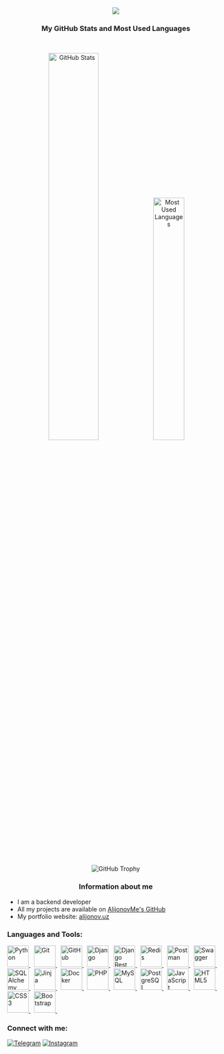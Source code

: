 <h1 align="center">
  <img src="https://readme-typing-svg.herokuapp.com?font=Fira+Code&size=24&pause=1000&color=F75C7E&center=true&width=600&lines=Hi%2C+there!+I'm+Abdulbosit+Alijonov;Welcome+to+my+GitHub!">
</h1>

<h3 align="center">My GitHub Stats and Most Used Languages</h3>
<br>
<p align="center">
  <img src="https://github-readme-stats.vercel.app/api?username=AlijonovUz&show_icons=true&theme=radical" alt="GitHub Stats" width="48%">
  <img src="https://github-readme-stats.vercel.app/api/top-langs/?username=AlijonovUz&layout=compact&theme=radical" alt="Most Used Languages" width="38%">
</p>

<p align="center">
  <img src="https://github-profile-trophy.vercel.app/?username=AlijonovUz&theme=onedark&no-frame=true&row=1&column=6" alt="GitHub Trophy" />
</p>

<h3 align="center">Information about me</h3>

<ul>
  <li>I am a backend developer</li>
  <li>All my projects are available on <a href="https://github.com/AlijonovUz?tab=repositories">AlijonovMe's GitHub</a></li>
  <li>My portfolio website: <a href="https://alijonov.uz">alijonov.uz</a></li>
</ul>

### Languages and Tools:
<p>
  <a href="https://www.python.org" target="_blank">
    <img src="https://skillicons.dev/icons?i=python" title="Python" width="50" height="50"/>
  </a>&nbsp;

  <a href="https://git-scm.com/" target="_blank">
    <img src="https://skillicons.dev/icons?i=git" title="Git" width="50" height="50"/>
  </a>&nbsp;

  <a href="https://github.com/" target="_blank">
    <img src="https://skillicons.dev/icons?i=github" title="GitHub" width="50" height="50"/>
  </a>&nbsp;

  <a href="https://www.djangoproject.com" target="_blank">
    <img src="https://skillicons.dev/icons?i=django" title="Django" width="50" height="50"/>
  </a>&nbsp;

  <a href="https://www.django-rest-framework.org/" target="_blank">
    <img src="https://skillicons.dev/icons?i=django" title="Django Rest Framework" width="50" height="50"/>
  </a>&nbsp;

  <a href="https://redis.io/" target="_blank">
    <img src="https://skillicons.dev/icons?i=redis" title="Redis" width="50" height="50"/>
  </a>&nbsp;

  <a href="https://www.postman.com/" target="_blank">
    <img src="https://skillicons.dev/icons?i=postman" title="Postman" width="50" height="50"/>
  </a>&nbsp;

  <a href="https://swagger.io/" target="_blank">
    <img src="https://skillicons.dev/icons?i=swagger" title="Swagger" width="50" height="50"/>
  </a>&nbsp;

  <a href="https://www.sqlalchemy.org/" target="_blank">
    <img src="https://skillicons.dev/icons?i=mysql" title="SQLAlchemy" width="50" height="50"/>
  </a>&nbsp;

  <a href="https://jinja.palletsprojects.com/" target="_blank">
    <img src="https://skillicons.dev/icons?i=jinja" title="Jinja" width="50" height="50"/>
  </a>&nbsp;

  <a href="https://www.docker.com/" target="_blank">
    <img src="https://skillicons.dev/icons?i=docker" title="Docker" width="50" height="50"/>
  </a>&nbsp;

  <a href="https://www.php.net" target="_blank">
    <img src="https://skillicons.dev/icons?i=php" title="PHP" width="50" height="50"/>
  </a>&nbsp;

  <a href="https://www.mysql.com" target="_blank">
    <img src="https://skillicons.dev/icons?i=mysql" title="MySQL" width="50" height="50"/>
  </a>&nbsp;

  <a href="https://www.postgresql.org" target="_blank">
    <img src="https://skillicons.dev/icons?i=postgres" title="PostgreSQL" width="50" height="50"/>
  </a>&nbsp;

  <a href="https://developer.mozilla.org/en-US/docs/Web/JavaScript" target="_blank">
    <img src="https://skillicons.dev/icons?i=javascript" title="JavaScript" width="50" height="50"/>
  </a>&nbsp;

  <a href="https://developer.mozilla.org/en-US/docs/Web/HTML" target="_blank">
    <img src="https://skillicons.dev/icons?i=html" title="HTML5" width="50" height="50"/>
  </a>&nbsp;

  <a href="https://developer.mozilla.org/en-US/docs/Web/CSS" target="_blank">
    <img src="https://skillicons.dev/icons?i=css" title="CSS3" width="50" height="50"/>
  </a>&nbsp;

  <a href="https://getbootstrap.com" target="_blank">
    <img src="https://skillicons.dev/icons?i=bootstrap" title="Bootstrap" width="50" height="50"/>
  </a>&nbsp;
</p>

### Connect with me:
<p>
  <a href="https://t.me/AlijonovUz" target="_blank"><img src="https://img.shields.io/badge/Telegram-2CA5E0?style=for-the-badge&logo=telegram&logoColor=white" alt="Telegram"></a>
  <a href="https://instagram.com/alijonov.dev" target="_blank"><img src="https://img.shields.io/badge/Instagram-E4405F?style=for-the-badge&logo=instagram&logoColor=white" alt="Instagram"></a>
</p>
